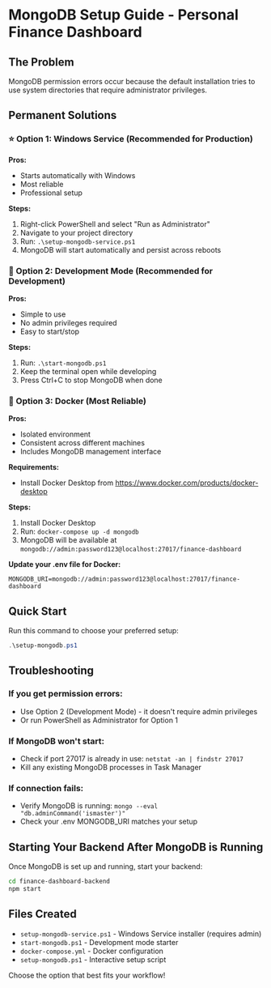 # MongoDB Setup Guide - Personal Finance Dashboard

## The Problem
MongoDB permission errors occur because the default installation tries to use system directories that require administrator privileges.

## Permanent Solutions

### ⭐ Option 1: Windows Service (Recommended for Production)

**Pros:** 
- Starts automatically with Windows
- Most reliable
- Professional setup

**Steps:**
1. Right-click PowerShell and select "Run as Administrator"
2. Navigate to your project directory
3. Run: `.\setup-mongodb-service.ps1`
4. MongoDB will start automatically and persist across reboots

### 🔧 Option 2: Development Mode (Recommended for Development)

**Pros:**
- Simple to use
- No admin privileges required
- Easy to start/stop

**Steps:**
1. Run: `.\start-mongodb.ps1`
2. Keep the terminal open while developing
3. Press Ctrl+C to stop MongoDB when done

### 🐳 Option 3: Docker (Most Reliable)

**Pros:**
- Isolated environment
- Consistent across different machines
- Includes MongoDB management interface

**Requirements:**
- Install Docker Desktop from https://www.docker.com/products/docker-desktop

**Steps:**
1. Install Docker Desktop
2. Run: `docker-compose up -d mongodb`
3. MongoDB will be available at `mongodb://admin:password123@localhost:27017/finance-dashboard`

**Update your .env file for Docker:**
```
MONGODB_URI=mongodb://admin:password123@localhost:27017/finance-dashboard
```

## Quick Start

Run this command to choose your preferred setup:
```powershell
.\setup-mongodb.ps1
```

## Troubleshooting

### If you get permission errors:
- Use Option 2 (Development Mode) - it doesn't require admin privileges
- Or run PowerShell as Administrator for Option 1

### If MongoDB won't start:
- Check if port 27017 is already in use: `netstat -an | findstr 27017`
- Kill any existing MongoDB processes in Task Manager

### If connection fails:
- Verify MongoDB is running: `mongo --eval "db.adminCommand('ismaster')"`
- Check your .env MONGODB_URI matches your setup

## Starting Your Backend After MongoDB is Running

Once MongoDB is set up and running, start your backend:

```bash
cd finance-dashboard-backend
npm start
```

## Files Created

- `setup-mongodb-service.ps1` - Windows Service installer (requires admin)
- `start-mongodb.ps1` - Development mode starter
- `docker-compose.yml` - Docker configuration
- `setup-mongodb.ps1` - Interactive setup script

Choose the option that best fits your workflow!
